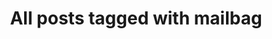 ---
layout: tag
title: "All posts tagged with mailbag"
permalink: /weblog/tags/mailbag/
taxonomy: mailbag
---